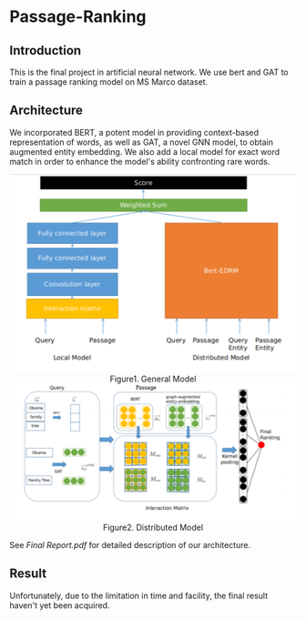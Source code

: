 # Passage-Ranking
  
## Introduction
This is the final project in artificial neural network.
We use bert and GAT to train a passage ranking model on MS Marco dataset.
  
## Architecture
We incorporated BERT, a potent model in providing context-based representation of words, as well as GAT, a novel GNN model, to obtain augmented entity embedding. We also add a local model for exact word match in order to enhance the model's ability confronting rare words.
<center>
  
<img src="/fig1.png">  
Figure1. General Model

<img src="/fig2.png">  
Figure2. Distributed Model

</center>
  
See *Final Report.pdf* for detailed description of our architecture.  

## Result
Unfortunately, due to the limitation in time and facility, the final result haven't yet been acquired.
